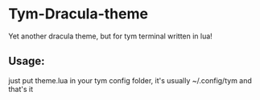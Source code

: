 # Tym-Dracula-theme
Yet another dracula theme, but for tym terminal written in lua!

## Usage:
just put theme.lua in your tym config folder, it's usually ~/.config/tym and that's it

